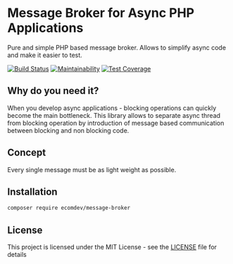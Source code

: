 # Message Broker for Async PHP Applications 
 
Pure and simple PHP based message broker. Allows to simplify async code and make it easier to test.

[![Build Status](https://travis-ci.com/EcomDev/message-broker.svg?branch=master)](https://travis-ci.com/EcomDev/message-broker) [![Maintainability](https://api.codeclimate.com/v1/badges/2109d457b15cdd34b64a/maintainability)](https://codeclimate.com/github/EcomDev/message-broker/maintainability) [![Test Coverage](https://api.codeclimate.com/v1/badges/2109d457b15cdd34b64a/test_coverage)](https://codeclimate.com/github/EcomDev/message-broker/test_coverage) 

## Why do you need it?
When you develop async applications - blocking operations can quickly become the main bottleneck. 
This library allows to separate async thread from blocking operation by introduction of message based
communication between blocking and non blocking code. 

## Concept 
Every single message must be as light weight as possible. 

## Installation
```bash
composer require ecomdev/message-broker
```

## License
This project is licensed under the MIT License - see the [LICENSE](LICENSE) file for details
